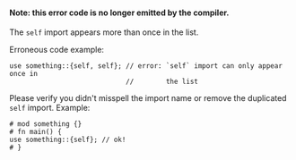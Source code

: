 #### Note: this error code is no longer emitted by the compiler.

The `self` import appears more than once in the list.

Erroneous code example:

```ignore (error is no longer emitted)
use something::{self, self}; // error: `self` import can only appear once in
                             //        the list
```

Please verify you didn't misspell the import name or remove the duplicated
`self` import. Example:

```
# mod something {}
# fn main() {
use something::{self}; // ok!
# }
```
